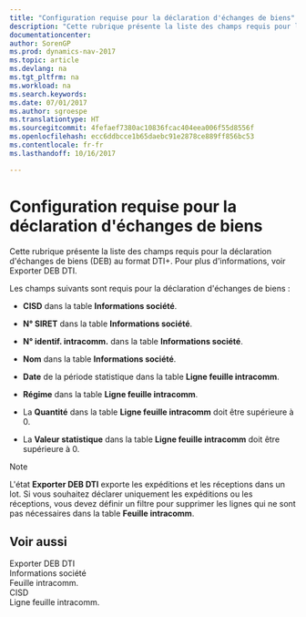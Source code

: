 ```yaml
---
title: "Configuration requise pour la déclaration d'échanges de biens"
description: "Cette rubrique présente la liste des champs requis pour la déclaration d'échanges de biens (DEB) au format DTI+. Pour plus d'informations, voir Exporter DEB DTI."
documentationcenter: 
author: SorenGP
ms.prod: dynamics-nav-2017
ms.topic: article
ms.devlang: na
ms.tgt_pltfrm: na
ms.workload: na
ms.search.keywords: 
ms.date: 07/01/2017
ms.author: sgroespe
ms.translationtype: HT
ms.sourcegitcommit: 4fefaef7380ac10836fcac404eea006f55d8556f
ms.openlocfilehash: ecc6ddbcce1b65daebc91e2878ce889ff856bc53
ms.contentlocale: fr-fr
ms.lasthandoff: 10/16/2017

---
```

# <a name="requirements-for-reporting-declaration-of-trade-in-goods"></a>Configuration requise pour la déclaration d'échanges de biens
Cette rubrique présente la liste des champs requis pour la déclaration d'échanges de biens (DEB) au format DTI+. Pour plus d'informations, voir Exporter DEB DTI.  
  
 Les champs suivants sont requis pour la déclaration d'échanges de biens :  
  
-   **CISD** dans la table **Informations société**.  
  
-   **N° SIRET** dans la table **Informations société**.  
  
-   **N° identif. intracomm.** dans la table **Informations société**.  
  
-   **Nom** dans la table **Informations société**.  
  
-   **Date** de la période statistique dans la table **Ligne feuille intracomm**.  
  
-   **Régime** dans la table **Ligne feuille intracomm**.  
  
-   La **Quantité** dans la table **Ligne feuille intracomm** doit être supérieure à 0.  
  
-   La **Valeur statistique** dans la table **Ligne feuille intracomm** doit être supérieure à 0.  
  
> [!NOTE]  
>  L'état **Exporter DEB DTI** exporte les expéditions et les réceptions dans un lot. Si vous souhaitez déclarer uniquement les expéditions ou les réceptions, vous devez définir un filtre pour supprimer les lignes qui ne sont pas nécessaires dans la table **Feuille intracomm**.  
  
## <a name="see-also"></a>Voir aussi  
 Exporter DEB DTI   
 Informations société   
 Feuille intracomm.   
 CISD   
 Ligne feuille intracomm.
